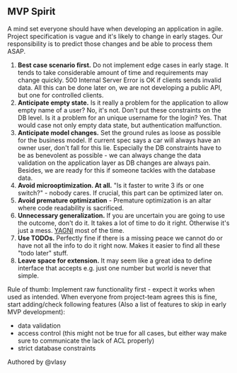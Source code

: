 ## MVP Spirit

A mind set everyone should have when developing an application in agile. Project specification is vague and it's likely to change in early stages. Our responsibility is to predict those changes and be able to process them ASAP.

1. **Best case scenario first.** Do not implement edge cases in early stage. It tends to take considerable amount of time and requirements may change quickly. 500 Internal Server Error is OK if clients sends invalid data. All this can be done later on, we are not developing a public API, but one for controlled clients.
2. **Anticipate empty state.** Is it really a problem for the application to allow empty name of a user? No, it's not. Don't put these constraints on the DB level. Is it a problem for an unique username for the login? Yes. That would case not only empty data state, but authentication malfunction.
3. **Anticipate model changes.** Set the ground rules as loose as possible for the business model. If current spec says a car will always have an owner user, don't fall for this lie. Especially the DB constraints have to be as benevolent as possible - we can always change the data validation on the application layer as DB changes are always pain. Besides, we are ready for this if someone tackles with the database data.
4. **Avoid microoptimization. At all.** "Is it faster to write 3 ifs or one switch?" - nobody cares. If crucial, this part can be optimized later on.
5. **Avoid premature optimization** - Premature optimization is an altar where code readability is sacrificed.
6. **Unnecessary generalization.** If you are uncertain you are going to use the outcome, don't do it. It takes a lot of time to do it right. Otherwise it's just a mess. [YAGNI](https://en.wikipedia.org/wiki/You_aren%27t_gonna_need_it) most of the time.
7. **Use TODOs.** Perfectly fine if there is a missing peace we cannot do or have not all the info to do it right now. Makes it easier to find all these "todo later" stuff.
8. **Leave space for extension.** It may seem like a great idea to define interface that accepts e.g. just one number but world is never that simple.

Rule of thumb: Implement raw functionality first - expect it works when used as intended. When everyone from project-team agrees this is fine, start adding/check following features (Also a list of features to skip in early MVP development):
- data validation
- access control (this might not be true for all cases, but either way make sure to communicate the lack of ACL properly)
- strict database constraints

Authored by @vlasy